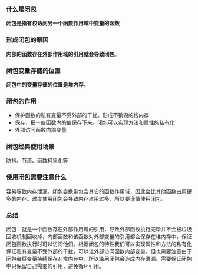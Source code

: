 ### 什么是闭包

**闭包是指有权访问另一个函数作用域中变量的函数**

### 形成闭包的原因

**内部的函数存在外部作用域的引用就会导致闭包**。

### 闭包变量存储的位置

**闭包中的变量存储的位置是堆内存。**

### 闭包的作用

- 保护函数的私有变量不受外部的干扰。形成不销毁的栈内存
- 保存，把一些函数内的值保存下来。闭包可以实现方法和属性的私有化
- 外部访问函数内部变量

### 闭包经典使用场景

防抖、节流、函数柯里化等

### 使用闭包需要注意什么

容易导致内存泄漏。闭包会携带包含其它的函数作用域，因此会比其他函数占用更多的内存。过度使用闭包会导致内存占用过多，所以要谨慎使用闭包。


### 总结
闭包：就是一个函数存在外部作用域的引用，导致外部函数执行完毕并不会被垃圾回收机制回收掉，内部函数和该函数对外部变量的引用都会保存在堆内存中，保证闭包函数执行时可以访问他们。根据闭包的特性我们可以实现属性和方法的私有化保证私有变量不受外部的干扰，可以让外部访问函数内部变量。但也需要注意由于闭包会将变量持续保存在堆内存中，所以滥用闭包会造成内存泄漏。需要保证闭包中只保留自己需要的引用，避免循环引用。
